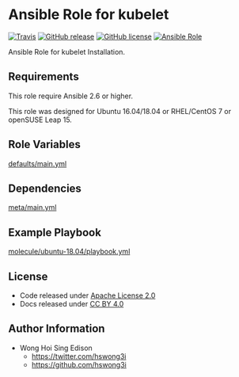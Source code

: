# Ansible Role for kubelet

[![Travis](https://img.shields.io/travis/alvistack/ansible-role-kubelet.svg)](https://travis-ci.org/alvistack/ansible-role-kubelet)
[![GitHub release](https://img.shields.io/github/release/alvistack/ansible-role-kubelet.svg)](https://github.com/alvistack/ansible-role-kubelet)
[![GitHub license](https://img.shields.io/github/license/alvistack/ansible-role-kubelet.svg)](https://github.com/alvistack/ansible-role-kubelet/blob/master/LICENSE)
[![Ansible Role](https://img.shields.io/badge/galaxy-alvistack.kubelet-blue.svg)](https://galaxy.ansible.com/alvistack/kubelet)

Ansible Role for kubelet Installation.

## Requirements

This role require Ansible 2.6 or higher.

This role was designed for Ubuntu 16.04/18.04 or RHEL/CentOS 7 or openSUSE Leap 15.

## Role Variables

[defaults/main.yml](defaults/main.yml)

## Dependencies

[meta/main.yml](meta/main.yml)

## Example Playbook

[molecule/ubuntu-18.04/playbook.yml](molecule/ubuntu-18.04/playbook.yml)

## License

  - Code released under [Apache License 2.0](LICENSE)
  - Docs released under [CC BY 4.0](http://creativecommons.org/licenses/by/4.0/)

## Author Information

  - Wong Hoi Sing Edison
      - <https://twitter.com/hswong3i>
      - <https://github.com/hswong3i>
